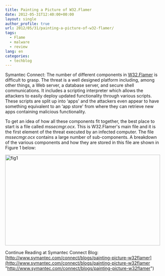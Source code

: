 ```yaml
---
title: Painting a Picture of W32.Flamer
date: 2012-05-31T12:40:00+00:00
layout: single
author_profile: true
url: 2012/05/31/painting-a-picture-of-w32-flamer/
tags:
  - Flame
  - malware
  - review
lang: en
categories: 
  - techblog
---
```

Symantec Connect: The number of different components in [W32.Flamer](http://www.symantec.com/security_response/writeup.jsp?docid=2012-052811-0308-99) is difficult to grasp. The threat is a well designed platform including, among other things, a Web server, a database server, and secure shell communications. It includes a scripting interpreter which allows the attackers to easily deploy updated functionality through various scripts. These scripts are split up into &#8216;apps' and the attackers even appear to have something equivalent to an &#8216;app store' from where they can retrieve new apps containing malicious functionality. 

To get an idea of how all these components fit together, the best place to start is a file called _mssecmgr.ocx_. This is W32.Flamer's main file and it is the first element of the threat executed by an infected computer. The file _mssecmgr.ocx_ contains a large number of sub-components. A breakdown of the various components and how they are stored in this file are shown in Figure 1 below: 

[<img title="fig1" border="0" alt="fig1" src="http://lh6.ggpht.com/-xSxSQvpIQz4/T8dfz7nLYPI/AAAAAAAAGKE/12EUq_Ps7rs/fig1_thumb%25255B1%25255D.png?imgmax=800" width="500" height="292" />](http://lh4.ggpht.com/-k4yJmVosx8A/T8dfwjDegjI/AAAAAAAAGJ8/GIzgptZuVKY/s1600-h/fig1%25255B3%25255D.png) 

Continue Reading at Symantec Connect Blog: [http://www.symantec.com/connect/blogs/painting-picture-w32flamer](http://www.symantec.com/connect/blogs/painting-picture-w32flamer "http://www.symantec.com/connect/blogs/painting-picture-w32flamer")